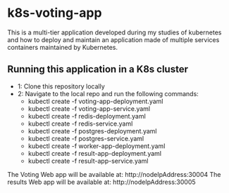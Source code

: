 # k8s-voting-app
This is a multi-tier application developed during my studies of kubernetes and how to deploy and maintain an application made of multiple services containers maintained by Kubernetes.

## Running this application in a K8s cluster
- 1: Clone this repository locally
- 2: Navigate to the local repo and run the following commands:
    - kubectl create -f voting-app-deployment.yaml
    - kubectl create -f voting-app-service.yaml
    - kubectl create -f redis-deployment.yaml
    - kubectl create -f redis-service.yaml
    - kubectl create -f postgres-deployment.yaml
    - kubectl create -f postgres-service.yaml
    - kubectl create -f worker-app-deployment.yaml
    - kubectl create -f result-app-deployment.yaml
    - kubectl create -f result-app-service.yaml

The Voting Web app will be available at: http://nodeIpAddress:30004
The results Web app will be available at: http://nodeIpAddress:30005
